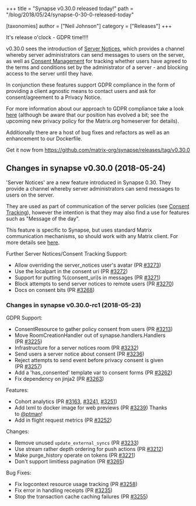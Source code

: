 +++
title = "Synapse v0.30.0 released today!"
path = "/blog/2018/05/24/synapse-0-30-0-released-today"

[taxonomies]
author = ["Neil Johnson"]
category = ["Releases"]
+++

It's release o'clock - GDPR time!!!!

v0.30.0 sees the introduction of <a href="https://github.com/matrix-org/synapse/blob/master/docs/server_notices.md">Server Notices</a>, which provides a channel whereby server administrators can send messages to users on the server, as well as <a href="https://github.com/matrix-org/synapse/blob/master/docs/consent_tracking.md">Consent Management</a> for tracking whether users have agreed to the terms and conditions set by the administrator of a server - and blocking access to the server until they have.

In conjunction these features support GDPR compliance in the form of providing a client agnostic means to contact users and ask for consent/agreement to a Privacy Notice.

For more information about our approach to GDPR compliance take a look <a href="/blog/2018/05/08/gdpr-compliance-in-matrix/">here</a> (although be aware that our position has evolved a bit; see the upcoming new privacy policy for the Matrix.org homeserver for details).

Additionally there are a host of bug fixes and refactors as well as an enhancement to our Dockerfile.

Get it now from <a href="https://github.com/matrix-org/synapse/releases/tag/v0.30.0">https://github.com/matrix-org/synapse/releases/tag/v0.30.0</a>

## Changes in synapse v0.30.0 (2018-05-24)

'Server Notices' are a new feature introduced in Synapse 0.30. They provide a
channel whereby server administrators can send messages to users on the server.

They are used as part of communication of the server policies (see <a href="https://github.com/matrix-org/synapse/blob/master/docs/consent_tracking.md">Consent Tracking</a>),
however the intention is that they may also find a use for features such
as "Message of the day".

This feature is specific to Synapse, but uses standard Matrix communication mechanisms,
so should work with any Matrix client. For more details see <a href="https://github.com/matrix-org/synapse/blob/master/docs/server_notices.md">here</a>. <a href="https://github.com/matrix-org/synapse/blob/master/docs/server_notices.md"><code></code></a>

Further Server Notices/Consent Tracking Support:
<ul>
  <li>Allow overriding the server_notices user's avatar (PR <a class="issue-link js-issue-link" href="https://github.com/matrix-org/synapse/pull/3273" data-error-text="Failed to load issue title" data-id="325788990" data-permission-text="Issue title is private" data-url="https://github.com/matrix-org/synapse/issues/3273">#3273</a>)</li>
  <li>Use the localpart in the consent uri (PR <a class="issue-link js-issue-link" href="https://github.com/matrix-org/synapse/pull/3272" data-error-text="Failed to load issue title" data-id="325732749" data-permission-text="Issue title is private" data-url="https://github.com/matrix-org/synapse/issues/3272">#3272</a>)</li>
  <li>Support for putting %(consent_uri)s in messages (PR <a class="issue-link js-issue-link" href="https://github.com/matrix-org/synapse/pull/3271" data-error-text="Failed to load issue title" data-id="325731335" data-permission-text="Issue title is private" data-url="https://github.com/matrix-org/synapse/issues/3271">#3271</a>)</li>
  <li>Block attempts to send server notices to remote users (PR <a class="issue-link js-issue-link" href="https://github.com/matrix-org/synapse/pull/3270" data-error-text="Failed to load issue title" data-id="325706652" data-permission-text="Issue title is private" data-url="https://github.com/matrix-org/synapse/issues/3270">#3270</a>)</li>
  <li>Docs on consent bits (PR <a class="issue-link js-issue-link" href="https://github.com/matrix-org/synapse/pull/3268" data-error-text="Failed to load issue title" data-id="325692950" data-permission-text="Issue title is private" data-url="https://github.com/matrix-org/synapse/issues/3268">#3268</a>)</li>
</ul>

### Changes in synapse v0.30.0-rc1 (2018-05-23)

GDPR Support:
<ul>
  <li>ConsentResource to gather policy consent from users (PR <a class="issue-link js-issue-link" href="https://github.com/matrix-org/synapse/pull/3213" data-error-text="Failed to load issue title" data-id="322329950" data-permission-text="Issue title is private" data-url="https://github.com/matrix-org/synapse/issues/3213">#3213</a>)</li>
  <li>Move RoomCreationHandler out of synapse.handlers.Handlers (PR <a class="issue-link js-issue-link" href="https://github.com/matrix-org/synapse/pull/3225" data-error-text="Failed to load issue title" data-id="323966891" data-permission-text="Issue title is private" data-url="https://github.com/matrix-org/synapse/issues/3225">#3225</a>)</li>
  <li>Infrastructure for a server notices room (PR <a class="issue-link js-issue-link" href="https://github.com/matrix-org/synapse/pull/3232" data-error-text="Failed to load issue title" data-id="324110323" data-permission-text="Issue title is private" data-url="https://github.com/matrix-org/synapse/issues/3232">#3232</a>)</li>
  <li>Send users a server notice about consent (PR <a class="issue-link js-issue-link" href="https://github.com/matrix-org/synapse/pull/3236" data-error-text="Failed to load issue title" data-id="324363121" data-permission-text="Issue title is private" data-url="https://github.com/matrix-org/synapse/issues/3236">#3236</a>)</li>
  <li>Reject attempts to send event before privacy consent is given (PR <a class="issue-link js-issue-link" href="https://github.com/matrix-org/synapse/pull/3257" data-error-text="Failed to load issue title" data-id="325182001" data-permission-text="Issue title is private" data-url="https://github.com/matrix-org/synapse/issues/3257">#3257</a>)</li>
  <li>Add a 'has_consented' template var to consent forms (PR <a class="issue-link js-issue-link" href="https://github.com/matrix-org/synapse/pull/3262" data-error-text="Failed to load issue title" data-id="325308498" data-permission-text="Issue title is private" data-url="https://github.com/matrix-org/synapse/issues/3262">#3262</a>)</li>
  <li>Fix dependency on jinja2 (PR <a class="issue-link js-issue-link tooltipped tooltipped-ne" href="https://github.com/matrix-org/synapse/pull/3263" data-error-text="Failed to load issue title" data-id="325308826" data-permission-text="Issue title is private" aria-label="#3263, Fix dependency on jinja2">#3263</a>)</li>
</ul>
Features:
<ul>
  <li>Cohort analytics (PR <a class="issue-link js-issue-link" href="https://github.com/matrix-org/synapse/pull/3163" data-error-text="Failed to load issue title" data-id="319174463" data-permission-text="Issue title is private" data-url="https://github.com/matrix-org/synapse/issues/3163">#3163</a>, <a class="issue-link js-issue-link" href="https://github.com/matrix-org/synapse/pull/3241" data-error-text="Failed to load issue title" data-id="324442563" data-permission-text="Issue title is private" data-url="https://github.com/matrix-org/synapse/issues/3241">#3241</a>, <a class="issue-link js-issue-link" href="https://github.com/matrix-org/synapse/pull/3251" data-error-text="Failed to load issue title" data-id="324872139" data-permission-text="Issue title is private" data-url="https://github.com/matrix-org/synapse/issues/3251">#3251</a>)</li>
  <li>Add lxml to docker image for web previews (PR <a class="issue-link js-issue-link" href="https://github.com/matrix-org/synapse/pull/3239" data-error-text="Failed to load issue title" data-id="324408394" data-permission-text="Issue title is private" data-url="https://github.com/matrix-org/synapse/issues/3239">#3239</a>) Thanks to <a class="user-mention" href="https://github.com/ptman" data-hovercard-user-id="24669" data-octo-click="hovercard-link-click" data-octo-dimensions="link_type:self" aria-describedby="hovercard-aria-description">@ptman</a>!</li>
  <li>Add in flight request metrics (PR <a class="issue-link js-issue-link" href="https://github.com/matrix-org/synapse/pull/3252" data-error-text="Failed to load issue title" data-id="324955805" data-permission-text="Issue title is private" data-url="https://github.com/matrix-org/synapse/issues/3252">#3252</a>)</li>
</ul>
Changes:
<ul>
  <li>Remove unused <code>update_external_syncs</code> (PR <a class="issue-link js-issue-link" href="https://github.com/matrix-org/synapse/pull/3233" data-error-text="Failed to load issue title" data-id="324114741" data-permission-text="Issue title is private" data-url="https://github.com/matrix-org/synapse/issues/3233">#3233</a>)</li>
  <li>Use stream rather depth ordering for push actions (PR <a class="issue-link js-issue-link" href="https://github.com/matrix-org/synapse/pull/3212" data-error-text="Failed to load issue title" data-id="322319018" data-permission-text="Issue title is private" data-url="https://github.com/matrix-org/synapse/issues/3212">#3212</a>)</li>
  <li>Make purge_history operate on tokens (PR <a class="issue-link js-issue-link" href="https://github.com/matrix-org/synapse/pull/3221" data-error-text="Failed to load issue title" data-id="323268684" data-permission-text="Issue title is private" data-url="https://github.com/matrix-org/synapse/issues/3221">#3221</a>)</li>
  <li>Don't support limitless pagination (PR <a class="issue-link js-issue-link" href="https://github.com/matrix-org/synapse/pull/3265" data-error-text="Failed to load issue title" data-id="325389253" data-permission-text="Issue title is private" data-url="https://github.com/matrix-org/synapse/issues/3265">#3265</a>)</li>
</ul>
Bug Fixes:
<ul>
  <li>Fix logcontext resource usage tracking (PR <a class="issue-link js-issue-link" href="https://github.com/matrix-org/synapse/pull/3258" data-error-text="Failed to load issue title" data-id="325229997" data-permission-text="Issue title is private" data-url="https://github.com/matrix-org/synapse/issues/3258">#3258</a>)</li>
  <li>Fix error in handling receipts (PR <a class="issue-link js-issue-link tooltipped tooltipped-ne" href="https://github.com/matrix-org/synapse/pull/3235" data-error-text="Failed to load issue title" data-id="324313546" data-permission-text="Issue title is private" aria-label="#3235, Fix error in handling receipts">#3235</a>)</li>
  <li>Stop the transaction cache caching failures (PR <a class="issue-link js-issue-link" href="https://github.com/matrix-org/synapse/pull/3255" data-error-text="Failed to load issue title" data-id="324972872" data-permission-text="Issue title is private" data-url="https://github.com/matrix-org/synapse/issues/3255">#3255</a>)</li>
</ul>
